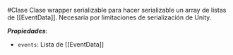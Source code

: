 #Clase
Clase wrapper serializable para hacer serializable un array de listas de [[EventData]]. Necesaria por limitaciones de serialización de Unity.

**_Propiedades_**:

- `events`: Lista de [[EventData]]